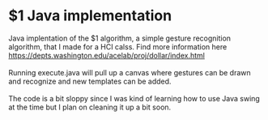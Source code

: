 # $1 Java implementation
Java implentation of the $1 algorithm, a simple gesture recognition algorithm, that I made for a HCI calss. 
Find more information here https://depts.washington.edu/acelab/proj/dollar/index.html
<br/>
<br/>
Running execute.java will pull up a canvas where gestures can be drawn and recognize and new templates can be added.
<br/>
<br/>
The code is a bit sloppy since I was kind of learning how to use Java swing at the time but I plan on cleaning it up a bit soon.
